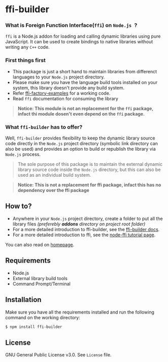 ffi-builder
========
### What is Foreign Function Interface(`ffi`) on `Node.js `?
`ffi` is a Node.js addon for loading and calling dynamic libraries using
pure JavaScript. It can be used to create bindings to native libraries without
writing any `C++` code.
### First things first
* This package is just a short hand to maintain libraries from differenct languages to your `Node.js` project directory.
* Please make sure you have the language build tools installed on your system, this library doesn't provide any build system.
* Refer [ffi-factory-examples] for a working code.
* Read `ffi` documentation for consuming the library

>**Notice: This module is not an replacement for the `ffi` package, infact thi module dosen't even depend on the `ffi` package.**

### What `ffi-builder` has to offer?
Well, `ffi-builder` provides flexibility to keep the dynamic library source code directly in the `Node.js` project directory (symbolic link directory can also be used) and provides an option to build or republish the library via `Node.js` process.

> The sole purpose of this package is to maintain the external dynamic library source code inside the `Node.js` directory, but this can also be used as an individual build system.

>**Notice: This is not a replacement for ffi package, infact this has no dependency over the ffi package**

How to?
-------
* Anywhere in your `Node.js` project directory, create a folder to put all the library files *(preferebly **addons** directory on project root folder)*
* For a more detailed introduction to ffi-builder, see the [ffi-builder docs][wiki-link].
* For a more detailed introduction to ffi, see the [node-ffi tutorial page][ffi-tutorial].

You can also read on [homepage][pages].

Requirements
-------
* Node.js
* External library build tools
* Command Prompt/Terminal

Installation
-------
Make sure you have all the requirements installed and run the following command on the working directory:
``` bash
$ npm install ffi-builder
```

License
-------
GNU General Public License v3.0. See `License` file.

[ffi-factory-examples]: https://github.com/mahadeer13/ffi-factory-examples
[ffi-tutorial]: https://github.com/node-ffi/node-ffi/wiki/Node-FFI-Tutorial
[wiki-link]: https://github.com/mahadeer13/ffi-builder/wiki/ffi-builder-API-Reference
[pages]: https://mahadeer13.github.io/ffi-builder/

